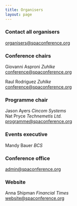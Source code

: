 ```yaml
---
title: Organisers
layout: page
---
```


<h3>Contact all organisers</h3>
<a href="mailto:organisers@spaconference.org">organisers@spaconference.org</a>

<h3>Conference chairs</h3>

Giovanni Asproni <em>Zuhlke</em><br />
<a href="mailto:conference@spaconference.org">conference@spaconference.org</a>

Raul Rodriguez <em>Zuhlke</em><br />
<a href="mailto:conference@spaconference.org">conference@spaconference.org</a>

<h3>Programme chair</h3>
Jason Ayers <em>Cincom Systems</em><br />
Nat Pryce <em>Technemetis Ltd.</em><br />
<a href="mailto:programme@spaconference.org">programme@spaconference.org</a>

<h3>Events executive</h3>
Mandy Bauer <em>BCS</em>

<h3>Conference office</h3>
<a href="mailto:admin@spaconference.org">admin@spaconference.org</a>

<h3>Website</h3>
Anna Shipman <em>Financial Times</em><br />
<a href="mailto:website@spaconference.org">website@spaconference.org</a>
